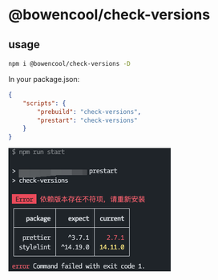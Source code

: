 # @bowencool/check-versions

## usage
``` bash
npm i @bowencool/check-versions -D
```
In your package.json:
``` json
{
	"scripts": {
		"prebuild": "check-versions",
		"prestart": "check-versions"
	}
}
```

![screenshot](./screenshot.png)